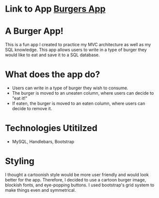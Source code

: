 # Link to App [Burgers App](https://burger-handlebars-yo.herokuapp.com/)

# A Burger App!

This is a fun app I created to practice my MVC architecture as well as my SQL knowledge. This app allows users to write in a type of burger they would like to eat and save it to a SQL database.

# What does the app do?
* Users can write in a type of burger they wish to consume.
* The burger is moved to an uneaten column, where users can decide to "eat it!"
* If eaten, the burger is moved to an eaten column, where users can decide to remove it.

# Technologies Utitilzed
* MySQL, Handlebars, Bootstrap

# Styling
I thought a cartoonish style would be more user friendly and would look better for the app. Therefore, I decided to use a cartoon burger image, blockish fonts, and eye-popping buttons. I used bootstrap's grid system to make things even and symmetrical. 
